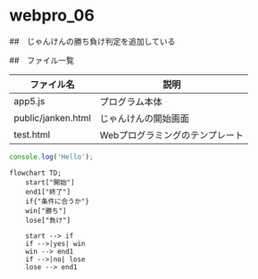 # webpro_06

##　じゃんけんの勝ち負け判定を追加している

##　ファイル一覧

ファイル名 | 説明
-|-
app5.js | プログラム本体
public/janken.html | じゃんけんの開始画面
test.html | Webプログラミングのテンプレート

```javascript
console.log('Hello');
```

```mermaid
flowchart TD;
    start["開始"]
    end1["終了"]
    if{"条件に合うか"}
    win["勝ち"]
    lose["負け"]
    
    start --> if
    if -->|yes| win
    win --> end1
    if -->|no| lose
    lose --> end1
```

